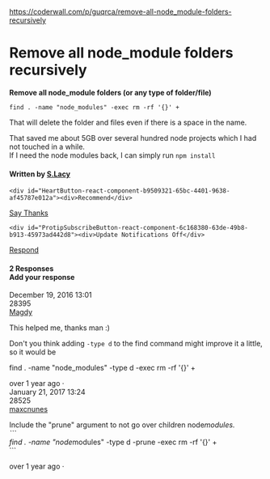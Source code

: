 <a href="https://coderwall.com/p/guqrca/remove-all-node_module-folders-recursively">https://coderwall.com/p/guqrca/remove-all-node_module-folders-recursively</a><div id="articleHeader"><h1>Remove all node_module folders recursively</h1></div>

<div>
<p><strong>Remove all node_module folders (or any type of folder/file)</strong></p>

<pre><code>find . -name "node_modules" -exec rm -rf '{}' +</code></pre>

<p>That will delete the folder and files even if there is a space in the name.</p>

<p>That saved me about 5GB over several hundred node projects which I had not touched in a while.<br />
If I need the node modules back, I can simply run  <code>npm install</code> </p>
</div>
<div>
<div>
<h4>
Written by
<a href="/stevelacy" id="user_83366" target="_blank">
S.Lacy
</a>
</h4>
</div>
<div>
<div>


    <div id="HeartButton-react-component-b9509321-65bc-4401-9638-af45787e012a"><div>Recommend</div>
    


<a href="http://twitter.com/home?status=Remove+all+node_module+folders+recursively+by+%40SteveDeLacy%0A%0Ahttps%3A%2F%2Fcoderwall.com%2Fp%2Fguqrca" target="_blank">

Say Thanks
</a>
<div>

    <div id="ProtipSubscribeButton-react-component-6c168380-63de-49b8-b913-45973ad442d8"><div>Update Notifications Off</div>
    


<a href="/signup" target="_blank">

Respond
</a>


<div>
<div>
<h4>
2 Responses
<div>
<div>Add your response</div>

</h4>
<div id="comment_28395">
<div><time>December 19, 2016 13:01</time></div>
<div>28395</div>

<div>
<div>
<div>
<a href="/Magdy" target="_blank">
Magdy
</a>
</div>
<div><p>This helped me, thanks man :)</p>

<p>Don't you think adding <code>-type d</code> to the find command might improve it a little, so it would be</p>

<p>find . -name "node_modules" -type d -exec rm -rf '{}' +</p></div>
<div>
over 1 year ago
·


    
    

</div>



<div id="comment_28525">
<div><time>January 21, 2017 13:24</time></div>
<div>28525</div>

<div>
<div>
<div>
<a href="/maxcnunes" target="_blank">
maxcnunes
</a>
</div>
<div><p>Include the "prune" argument to not go over children node<em>modules.<br />
```<br />
find . -name "node</em>modules" -type d -prune -exec rm -rf '{}' +<br />
```</p></div>
<div>
over 1 year ago
·


    
    

</div>







